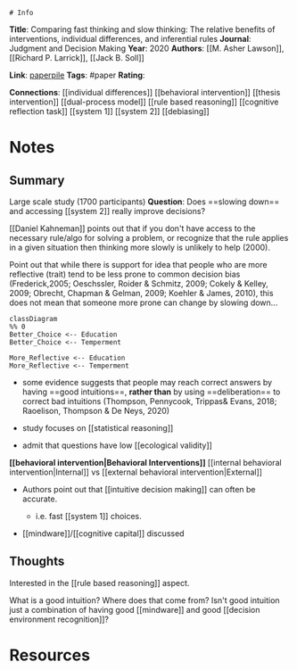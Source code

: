 	# Info
**Title**: Comparing fast thinking and slow thinking: The relative benefits of interventions, individual differences, and inferential rules
**Journal**: Judgment and Decision Making
**Year**: 2020
**Authors**: [[M. Asher Lawson]], [[Richard P. Larrick]], [[Jack B. Soll]]

**Link**: [paperpile](chrome-extension://bomfdkbfpdhijjbeoicnfhjbdhncfhig/view.html?mp=wRlnvf9y)
**Tags**: #paper
**Rating**:

**Connections**:
[[individual differences]]
[[behavioral intervention]]
[[thesis intervention]]
[[dual-process model]]
[[rule based reasoning]]
[[cognitive reflection task]]
[[system 1]]
[[system 2]]
[[debiasing]]

# Notes
## Summary
Large scale study (1700 participants)
**Question**: Does ==slowing down== and accessing [[system 2]] really improve decisions?

[[Daniel Kahneman]] points out that if you don't have access to the necessary rule/algo for solving a problem, or recognize that the rule applies in a given situation then thinking more slowly is unlikely to help (2000).

Point out that while there is support for idea that people who are more reflective (trait) tend to be less prone to common decision bias (Frederick,2005; Oeschssler, Roider & Schmitz, 2009; Cokely & Kelley, 2009; Obrecht, Chapman & Gelman, 2009; Koehler & James, 2010), this does not mean that someone more prone can change by slowing down...

```mermaid
classDiagram
%% 0
Better_Choice <-- Education
Better_Choice <-- Temperment

More_Reflective <-- Education
More_Reflective <-- Temperment
```

- some evidence suggests that people may reach correct answers by having ==good intuitions==, **rather than** by using ==deliberation== to correct bad intuitions (Thompson, Pennycook, Trippas& Evans, 2018; Raoelison, Thompson & De Neys, 2020)

- study focuses on [[statistical reasoning]]
- admit that questions have low [[ecological validity]]

**[[behavioral intervention|Behavioral Interventions]]**
[[internal behavioral intervention|Internal]] vs [[external behavioral intervention|External]]

- Authors point out that [[intuitive decision making]] can often be accurate.
	- i.e. fast [[system 1]] choices.

- [[mindware]]/[[cognitive capital]] discussed

## Thoughts
Interested in the [[rule based reasoning]] aspect.

What is a good intuition? Where does that come from? Isn't good intuition just a combination of having good [[mindware]] and good [[decision environment recognition]]?

# Resources